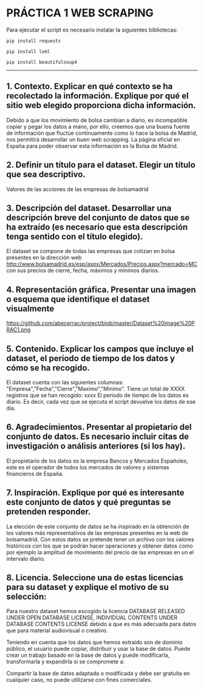 # PRÁCTICA 1 WEB SCRAPING

Para ejecutar el script es necesario instalar la siguientes bibliotecas:

`pip install requests`

`pip install lxml`

`pip install beautifulsoup4`

***
## 1. Contexto. Explicar en qué contexto se ha recolectado la información. Explique por qué el sitio web elegido proporciona dicha información. 

Debido a que los movimiento de bolsa cambian a diario, es incompatible copiar y pegar los datos a mano, por ello, creemos que una buena fuente de información que fluctúe continuamente como lo hace la bolsa de Madrid, nos permitirá desarrollar un buen web scrapping.
La página oficial en España para poder observar esta información es la Bolsa de Madrid.

## 2. Definir un título para el dataset. Elegir un título que sea descriptivo. 

Valores de las acciones de las empresas de bolsamadrid

## 3. Descripción del dataset. Desarrollar una descripción breve del conjunto de datos que se ha extraído (es necesario que esta descripción tenga sentido con el título elegido). 

El dataset se compone de todas las empresas que cotizan en bolsa presentes en la dirección web http://www.bolsamadrid.es/esp/aspx/Mercados/Precios.aspx?mercado=MC con sus precios de cierre, fecha, máximos y mínimos diarios. 

## 4. Representación gráfica. Presentar una imagen o esquema que identifique el dataset visualmente 

https://github.com/abecerrac/project/blob/master/Dataset%20image%20PRAC1.png

## 5. Contenido. Explicar los campos que incluye el dataset, el periodo de tiempo de los datos y cómo se ha recogido. 

El dataset cuenta con las siguientes columnas: "Empresa","Fecha","Cierre","Maximo","Minimo".
Tiene un total de XXXX registros que se han recogido: xxxx
El periodo de tiempo de los datos es diario. Es decir, cada vez que se ejecuta el script devuelve los datos de ese día.

## 6. Agradecimientos. Presentar al propietario del conjunto de datos. Es necesario incluir citas de investigación o análisis anteriores (si los hay). 

El propietario de los datos es la empresa Bancos y Mercados Españoles, este es el operador de todos los mercados de valores y sistemas financieros de España.

## 7. Inspiración. Explique por qué es interesante este conjunto de datos y qué preguntas se pretenden responder. 

La elección de este conjunto de datos se ha inspirado en la obtención de los valores más representativos de las empresas presentes en la web de bolsamadrid. Con estos datos se pretende tener un archivo con los valores históricos con los que se podrán hacer operaciones y obtener datos como por ejemplo la amplitud de movimiento del precio de las empresas en un el intervalo diario.

## 8. Licencia. Seleccione una de estas licencias para su dataset y explique el motivo de su selección: 

Para nuestro dataset hemos escogido la licencia DATABASE RELEASED UNDER OPEN DATABASE LICENSE, INDIVIDUAL CONTENTS UNDER DATABASE CONTENTS LICENSE debido a que es más adecuada para datos que para material audiovisual o creativo. 

Teniendo en cuenta que los datos que hemos extraído son de dominio público, el usuario puede copiar, distribuir y usar la base de datos. Puede crear un trabajo basado en la base de datos y puede modificarla, transformarla y expandirla si se compromete a:

Compartir la base de datos adaptada o modificada y debe ser gratuíta en cualquier caso, no puede utilizarse con fines comerciales. 
